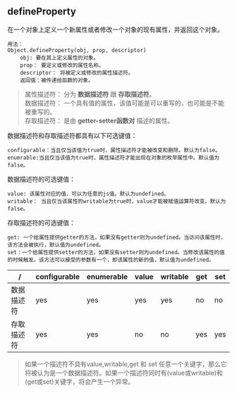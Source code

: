 ## defineProperty

  在一个对象上定义一个新属性或者修改一个对象的现有属性，并返回这个对象。

    用法：
    Object.defineProperty(obj, prop, descriptor)
        obj: 要在其上定义属性的对象。
        prop： 要定义或修改的属性名称。
        descriptor： 将被定义或修改的属性描述符。
        返回值：被传递给函数的对象。
> 属性描述符： 分为 **数据描述符** 跟 **存取描述符**。<br>
> 数据描述符： 一个具有值的属性，该值可能是可以重写的，也可能是不能被重写的。<br>
> 存取描述符： 是由 **getter-setter函数对** 描述的属性。

数据描述符和存取描述符都具有以下可选键值：<br>

    configurable：当且仅当该值为true时，属性描述符才能被改变和删除。默认为false。
    enumrable:当且仅当该值为true时，属性描述符才能出现在对象的枚举属性中。默认值为false。

数据描述符的可选键值：<br>

    value: 该属性对应的值，可以为任意的js值。默认为undefined。
    writable： 当且仅当该属性的writable为true时，value才能被赋值运算符改变。默认为false。

存取描述符的可选键值：<br>

    get: 一个给属性提供getter的方法，如果没有getter则为undefined。当访问该属性时，该方法会被执行，默认值为undefined。
    set：一个给属性提供setter的方法，如果没有setter则为undefined。当修改该属性的值的时候触发。该方法可以接受的参数有一个，即该属性的新的值，默认值为undefined。

/ | configurable | enumerable | value | writable | get | set
--- | ---|--- | --- | --- | --- | ---
数据描述符 | yes | yes | yes | yes | no | no
存取描述符 | yes | yes | no | no | yes | yes

> 如果一个描述符不具有value,writable,get 和 set 任意一个关键字，那么它将被认为是一个数据描述符。如果一个描述符同时有(value或writable)和(get或set)关键字，将会产生一个异常。

